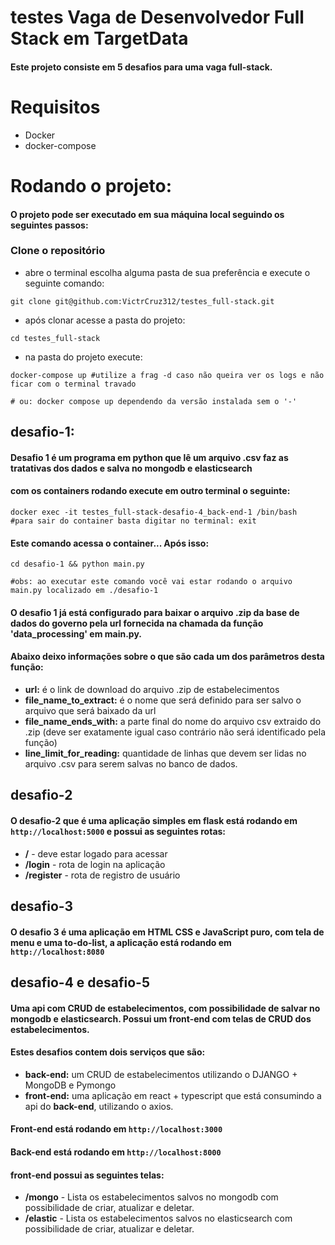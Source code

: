 # testes Vaga de Desenvolvedor Full Stack em TargetData

#### Este projeto consiste em 5 desafios para uma vaga full-stack.

# Requisitos
- Docker
- docker-compose

# Rodando o projeto:
#### O projeto pode ser executado em sua máquina local seguindo os seguintes passos:

### Clone o repositório
- abre o terminal escolha alguma pasta de sua preferência e execute o seguinte comando:
```shell
git clone git@github.com:VictrCruz312/testes_full-stack.git
```
- após clonar acesse a pasta do projeto:
```shell
cd testes_full-stack
```

- na pasta do projeto execute:
```shell
docker-compose up #utilize a frag -d caso não queira ver os logs e não ficar com o terminal travado

# ou: docker compose up dependendo da versão instalada sem o '-'
```

## desafio-1:
#### Desafio 1 é um programa em python que lê um arquivo .csv faz as tratativas dos dados e salva no mongodb e elasticsearch
#### com os containers rodando execute em outro terminal o seguinte:

```shell
docker exec -it testes_full-stack-desafio-4_back-end-1 /bin/bash
#para sair do container basta digitar no terminal: exit
```
#### Este comando acessa o container... Após isso:
```shell
cd desafio-1 && python main.py

#obs: ao executar este comando você vai estar rodando o arquivo main.py localizado em ./desafio-1
```
#### O desafio 1 já está configurado para baixar o arquivo .zip da base de dados do governo pela url fornecida na chamada da função 'data_processing' em main.py. 

#### Abaixo deixo informações sobre o que são cada um dos parâmetros desta função:
- **url:** é o link de download do arquivo .zip de estabelecimentos
- **file_name_to_extract:** é o nome que será definido para ser salvo o arquivo que será baixado da url
- **file_name_ends_with:** a parte final do nome do arquivo csv extraido do .zip (deve ser exatamente igual caso contrário não será identificado pela função)
- **line_limit_for_reading:** quantidade de linhas que devem ser lidas no arquivo .csv para serem salvas no banco de dados.

## desafio-2
#### O desafio-2 que é uma aplicação simples em flask está rodando em ```http://localhost:5000``` e possui as seguintes rotas:
- **/** - deve estar logado para acessar
- **/login** - rota de login na aplicação
- **/register** - rota de registro de usuário

## desafio-3
#### O desafio 3 é uma aplicação em HTML CSS e JavaScript puro, com tela de menu e uma to-do-list, a aplicação está rodando em ```http://localhost:8080```

## desafio-4 e desafio-5
#### Uma api com CRUD de estabelecimentos, com possibilidade de salvar no mongodb e elasticsearch. Possui um front-end com telas de CRUD dos estabelecimentos.
#### Estes desafios contem dois serviços que são:
- **back-end:** um CRUD de estabelecimentos utilizando o DJANGO + MongoDB e Pymongo
- **front-end:** uma aplicação em react + typescript que está consumindo a api do **back-end**, utilizando o axios.
#### Front-end está rodando em ```http://localhost:3000```
#### Back-end está rodando em ```http://localhost:8000```
#### front-end possui as seguintes telas:
- **/mongo** - Lista os estabelecimentos salvos no mongodb com possibilidade de criar, atualizar e deletar.
- **/elastic** - Lista os estabelecimentos salvos no elasticsearch com possibilidade de criar, atualizar e deletar.
